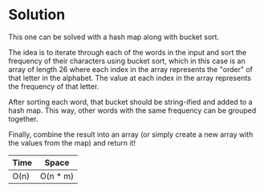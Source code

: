# Solution

This one can be solved with a hash map along with bucket sort.

The idea is to iterate through each of the words in the input and sort the
frequency of their characters using bucket sort, which in this case is an array
of length 26 where each index in the array represents the "order" of that letter
in the alphabet. The value at each index in the array represents the frequency
of that letter.

After sorting each word, that bucket should be string-ified and added to a hash
map. This way, other words with the same frequency can be grouped together.

Finally, combine the result into an array (or simply create a new array with the
values from the map) and return it!

| Time | Space     |
| ---- | --------- |
| O(n) | O(n \* m) |
